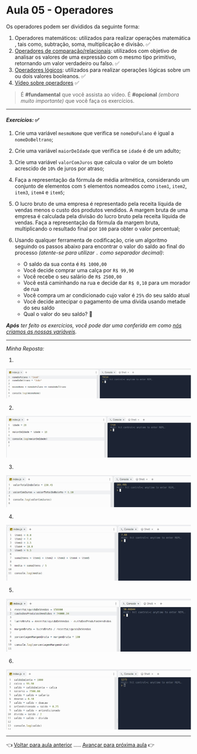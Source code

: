 # Aula 05 - Operadores

Os operadores podem ser divididos da seguinte forma:

  1. Operadores matemáticos: utilizados para realizar operações matemática , tais como, subtração, soma, multiplicação e divisão. ✅
  2. [Operadores de comparação/relacionais](https://www.treinaweb.com.br/blog/operadores-de-comparacao-na-programacao#:~:text=Tabela%20de%20operadores%20de%20compara%C3%A7%C3%A3o,seja%20maior%20que%20o%20segundo): utilizados com objetivo de analisar os valores de uma expressão com o mesmo tipo primitivo, retornando um valor verdadeiro ou falso. ✅
  3. [Operadores lógicos](https://ricardo-reis.medium.com/operadores-l%C3%B3gicos-logical-operators-b0687819d1a5): utilizados para realizar operações lógicas sobre um ou dois valores booleanos. ✅
  4. [Vídeo sobre operadores](https://www.youtube.com/watch?v=FDrR18rvvCc) ✅

> É **#fundamental** que você assista ao vídeo. É **#opcional** _(embora muito importante)_ que você faça os exercícios.

---

#### _Exercícios:_ ✅

1) Crie uma variável `mesmoNome` que verifica se `nomeDoFulano` é igual a `nomeDoBeltrano`;

2) Crie uma variável `maiorDeIdade` que verifica se `idade` é de um adulto;

3) Crie uma variável `valorComJuros` que calcula o valor de um boleto acrescido de `10%` de juros por atraso;

4) Faça a representação da fórmula de média aritmética, considerando um conjunto de elementos com `5` elementos nomeados como `item1`, `item2`, `item3`, `item4` e `item5`;

5) O lucro bruto de uma empresa é representado pela receita líquida de vendas menos o custo dos produtos vendidos. A margem bruta de uma empresa é calculada pela divisão do lucro bruto pela receita líquida de vendas. Faça a representação da fórmula da margem bruta, multiplicando o resultado final por `100` para obter o valor percentual;

6) Usando qualquer ferramenta de codificação, crie um algoritmo seguindo os passos abaixo para encontrar o valor do saldo ao final do processo _(atente-se para utilizar `.` como separador decimal)_:
   * O saldo da sua conta é `R$ 1000,00`
   * Você decide comprar uma calça por `R$ 99,90`
   * Você recebe o seu salário de `R$ 2500,00`
   * Você está caminhando na rua e decide dar `R$ 0,10` para um morador de rua
   * Você compra um ar condicionado cujo valor é `25%` do seu saldo atual
   * Você decide antecipar o pagamento de uma dívida usando metade do seu saldo
   * Qual o valor do seu saldo? 🤔

_**Após** ter feito os exercícios, você pode dar uma conferida em como [nós criamos as nossas variáveis](resolucao.md)._

---

_Minha Reposta:_

1) 
![resultado](https://github.com/cunhajessica/edicao-04-level-1/blob/main/03-logica-de-programacao/aula05/Aula05Execicio1.jpg)

2)
![resultado](https://github.com/cunhajessica/edicao-04-level-1/blob/main/03-logica-de-programacao/aula05/Aula05Execicio2.jpg)

3)
![resultado](https://github.com/cunhajessica/edicao-04-level-1/blob/main/03-logica-de-programacao/aula05/Aula05Execicio3.jpg)

4)
![resultado](https://github.com/cunhajessica/edicao-04-level-1/blob/main/03-logica-de-programacao/aula05/Aula05Execicio4.jpg)

5)
![resultado](https://github.com/cunhajessica/edicao-04-level-1/blob/main/03-logica-de-programacao/aula05/Aula05Execicio5.jpg)

6)
![resultado](https://github.com/cunhajessica/edicao-04-level-1/blob/main/03-logica-de-programacao/aula05/Aula05Execicio6.jpg)

---

👈 [Voltar para aula anterior](../aula04/aula.md) ..... [Avançar para próxima aula](../aula06/aula.md) 👉
